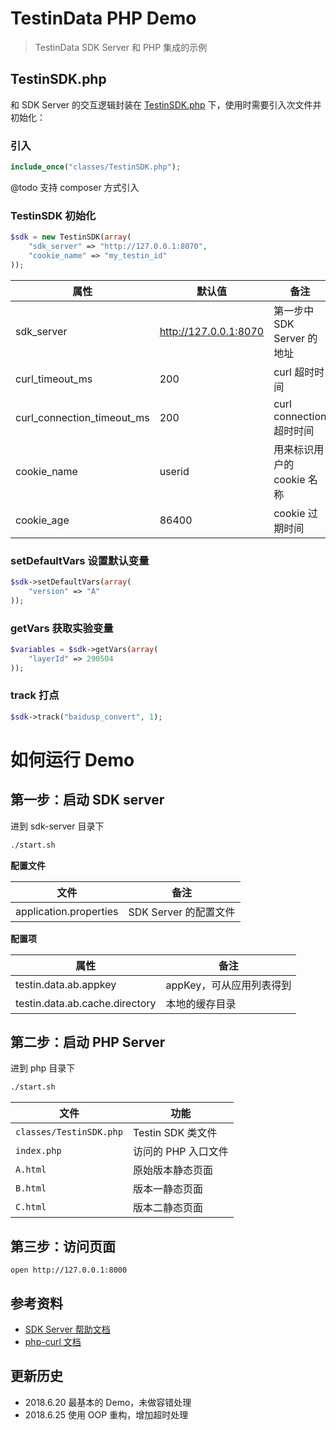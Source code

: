 # TestinData PHP Demo

> TestinData SDK Server 和 PHP 集成的示例

## TestinSDK.php

和 SDK Server 的交互逻辑封装在 [TestinSDK.php](./php/classes/TestinSDK.php) 下，使用时需要引入次文件并初始化：

### 引入

```php
include_once("classes/TestinSDK.php");
```

@todo 支持 composer 方式引入

### TestinSDK 初始化

```php
$sdk = new TestinSDK(array(
    "sdk_server" => "http://127.0.0.1:8070",
    "cookie_name" => "my_testin_id"
));
```

| 属性                          | 默认值                   | 备注
| ---------------------------- | ----------------------- | -------
| sdk_server                   | http://127.0.0.1:8070   | 第一步中 SDK Server 的地址
| curl_timeout_ms              | 200                     | curl 超时时间
| curl_connection_timeout_ms   | 200                     | curl connection 超时时间
| cookie_name                  | userid                  | 用来标识用户的 cookie 名称
| cookie_age                   | 86400                   | cookie 过期时间

### setDefaultVars 设置默认变量

```php
$sdk->setDefaultVars(array(
    "version" => "A"
));
```

### getVars 获取实验变量
```php
$variables = $sdk->getVars(array(
    "layerId" => 290504
));
```

### track 打点
```php
$sdk->track("baidusp_convert", 1);
```

# 如何运行 Demo

## 第一步：启动 SDK server

进到 sdk-server 目录下

```bash
./start.sh
```

**配置文件**

| 文件                        | 备注
| -------------------------- | --------------
| application.properties     | SDK Server 的配置文件

**配置项**

| 属性                                  | 备注
| ------------------------------------ | --------
| testin.data.ab.appkey                | appKey，可从应用列表得到
| testin.data.ab.cache.directory       | 本地的缓存目录

## 第二步：启动 PHP Server

进到 php 目录下

```bash
./start.sh
```

| 文件                          | 功能              
| ---------------------------- | ---------------- 
|`classes/TestinSDK.php`       | Testin SDK 类文件     
|`index.php`                   | 访问的 PHP 入口文件     
|`A.html`                      | 原始版本静态页面 
|`B.html`                      | 版本一静态页面
|`C.html`                      | 版本二静态页面

## 第三步：访问页面

```
open http://127.0.0.1:8000
```

## 参考资料

- [SDK Server 帮助文档](http://ab.testin.cn/docs/javaSdk.html)
- [php-curl 文档](http://php.net/manual/en/book.curl.php)

## 更新历史

- 2018.6.20 最基本的 Demo，未做容错处理
- 2018.6.25 使用 OOP 重构，增加超时处理
